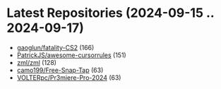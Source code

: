 # Latest Repositories (2024-09-15 .. 2024-09-17)

- [gaoglun/fatality-CS2](https://github.com/gaoglun/fatality-CS2) (166)
- [PatrickJS/awesome-cursorrules](https://github.com/PatrickJS/awesome-cursorrules) (151)
- [zml/zml](https://github.com/zml/zml) (128)
- [camo199/Free-Snap-Tap](https://github.com/camo199/Free-Snap-Tap) (63)
- [VOLTERpc/Pr3miere-Pro-2024](https://github.com/VOLTERpc/Pr3miere-Pro-2024) (63)
